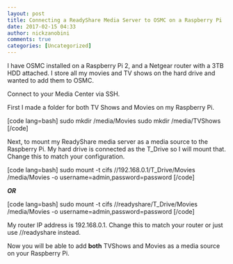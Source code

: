 ```yaml
---
layout: post
title: Connecting a ReadyShare Media Server to OSMC on a Raspberry Pi
date: 2017-02-15 04:33
author: nickzanobini
comments: true
categories: [Uncategorized]
---
```

I have OSMC installed on a Raspberry Pi 2, and a Netgear router with a 3TB HDD attached. I store all my movies and TV shows on the hard drive and wanted to add them to OSMC.

Connect to your Media Center via SSH.

First I made a folder for both TV Shows and Movies on my Raspberry Pi.

[code lang=bash]
sudo mkdir /media/Movies
sudo mkdir /media/TVShows
[/code]

Next, to mount my ReadyShare media server as a media source to the Raspberry Pi. My hard drive is connected as the T_Drive so I will mount that. Change this to match your configuration.

[code lang=bash]
sudo mount -t cifs //192.168.0.1/T_Drive/Movies /media/Movies -o username=admin,password=password
[/code]

<strong><em>OR</em></strong>

[code lang=bash]
sudo mount -t cifs //readyshare/T_Drive/Movies /media/Movies -o username=admin,password=password
[/code]

My router IP address is 192.168.0.1. Change this to match your router or just use //readyshare instead.

Now you will be able to add <strong>both</strong> TVShows and Movies as a media source on your Raspberry Pi.
